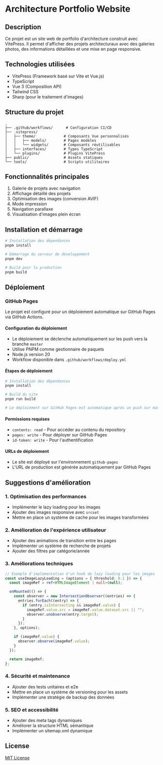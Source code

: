 # Architecture Portfolio Website

## Description

Ce projet est un site web de portfolio d'architecture construit avec VitePress.
Il permet d'afficher des projets architecturaux avec des galeries photos, des
informations détaillées et une mise en page responsive.

## Technologies utilisées

- VitePress (Framework basé sur Vite et Vue.js)
- TypeScript
- Vue 3 (Composition API)
- Tailwind CSS
- Sharp (pour le traitement d'images)

## Structure du projet

```
.
├── .github/workflows/      # Configuration CI/CD
├── .vitepress/
│   ├── theme/             # Composants Vue personnalisés
│   │   ├── models/        # Pages modèles
│   │   └── widgets/       # Composants réutilisables
│   ├── interfaces/        # Types TypeScript
│   └── plugins/           # Plugins VitePress
├── public/                # Assets statiques
└── tools/                 # Scripts utilitaires
```

## Fonctionnalités principales

1. Galerie de projets avec navigation
2. Affichage détaillé des projets
3. Optimisation des images (conversion AVIF)
4. Mode impression
5. Navigation parallaxe
6. Visualisation d'images plein écran

## Installation et démarrage

```bash
# Installation des dépendances
pnpm install

# Démarrage du serveur de développement
pnpm dev

# Build pour la production
pnpm build
```

## Déploiement

### GitHub Pages

Le projet est configuré pour un déploiement automatique sur GitHub Pages via
GitHub Actions.

#### Configuration du déploiement

- Le déploiement se déclenche automatiquement sur les push vers la branche
  `master`
- Utilise PNPM comme gestionnaire de paquets
- Node.js version 20
- Workflow disponible dans `.github/workflows/deploy.yml`

#### Étapes de déploiement

```bash
# Installation des dépendances
pnpm install

# Build du site
pnpm run build

# Le déploiement sur GitHub Pages est automatique après un push sur master
```

#### Permissions requises

- `contents: read` - Pour accéder au contenu du repository
- `pages: write` - Pour déployer sur GitHub Pages
- `id-token: write` - Pour l'authentification

#### URLs de déploiement

- Le site est déployé sur l'environnement `github-pages`
- L'URL de production est générée automatiquement par GitHub Pages

## Suggestions d'amélioration

### 1. Optimisation des performances

- Implémenter le lazy loading pour les images
- Ajouter des images responsive avec `srcset`
- Mettre en place un système de cache pour les images transformées

### 2. Amélioration de l'expérience utilisateur

- Ajouter des animations de transition entre les pages
- Implémenter un système de recherche de projets
- Ajouter des filtres par catégorie/année

### 3. Améliorations techniques

```typescript
// Exemple d'implementation d'un hook de lazy loading pour les images
const useImageLazyLoading = (options = { threshold: 0.1 }) => {
  const imageRef = ref<HTMLImageElement | null>(null);

  onMounted(() => {
    const observer = new IntersectionObserver((entries) => {
      entries.forEach((entry) => {
        if (entry.isIntersecting && imageRef.value) {
          imageRef.value.src = imageRef.value.dataset.src || "";
          observer.unobserve(entry.target);
        }
      });
    }, options);

    if (imageRef.value) {
      observer.observe(imageRef.value);
    }
  });

  return imageRef;
};
```

### 4. Sécurité et maintenance

- Ajouter des tests unitaires et e2e
- Mettre en place un système de versioning pour les assets
- Implémenter une stratégie de backup des données

### 5. SEO et accessibilité

- Ajouter des meta tags dynamiques
- Améliorer la structure HTML sémantique
- Implémenter un sitemap.xml dynamique

## License

[MIT License](LICENSE)
